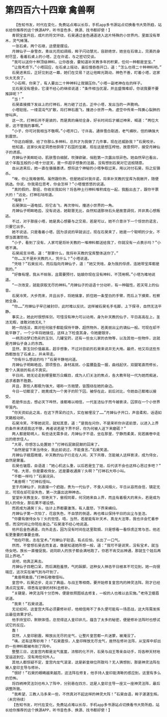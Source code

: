 # 第四百六十四章 禽兽啊
        【告知书友，时代在变化，免费站点难以长存，手机app多书源站点切换看书大势所趋，站长给你推荐的这个换源APP，听书音色多、换源、找书都好使！】
       青铜宝盒开启，成片的符文环绕，石昊通过金色通道进入这片特殊的小世界内，里面没有草木，灵气稀薄。
       一张石桌，两个石墩，这便是摆设。
       月婵仙子一身雪衣，青丝光亮如绸缎，眸子闪动慧光，容颜绝世，她坐在石墩上，完美的身材尽显，看着石桌上的小塔，正在许诺，与之密切交谈。
       “我可以送你十种顶级神料，让你吞食，要知道补天教多年的积累，任何一种都是至宝。”
       “让我考虑下。”小塔回应，在石桌上摇动，最后慢吞吞开口，道：“怎么也得二十种神料吧。”
       石昊进来后，正好见到这一幕，她们在交易？这让他眸光跳动，神色不善，盯着小塔，这家伙太无良了。
       “小石啊，你来了，有人要出二十种神料让我镇压你。”小塔一副老神在在的样子。
       见石昊没有理会，它漫不经心的继续说道：“条件相当优渥，并且盛情难却，你说我要不要推辞呢？”
       “当！”
       石昊直接摘下发丝上的打神石，用力砸了过去，正中小塔，发出当的一声脆响。
       小塔轻摇，一缕混沌气扩散，将打神石震飞，撞进小世界一角，虚空中传来一阵撕心裂肺的惨叫声。
       这一次，打神石并不是装的，而是真的痛彻全身，好长时间后才缓过神来，喊道：“两位大哥，这不管我的事啊。”
       “小子，你可对我相当不敬啊。”小塔开口，寸许高，通体雪白剔透，老气横秋，但的确强大到震世。
       “你这白眼狼，给了你那么多神料，总共才为我做了几件事，现在还威胁我？”石昊咬牙。
       他知道，这家伙肯定洞悉他获得了石国的宝藏，现在这是想压榨他，故意恫吓，接受月婵仙子的诱惑。
       月婵仙子美眸眨动，肌肤雪白细腻，吹弹欲破，俏脸第一次露出惊异色。她自然早已看出，这个羊脂玉般的小塔十分逆天，是一件超乎想象的法器，没有想到石昊对它这般随意。
       自从进来后，她一直在循循善诱，想将这个神秘的小塔争取过来，用以对付石昊，将之反镇杀。
       “唉，你让我难做啊。虽然跟你熟，但是她却对我许诺，将来补天教的宝库为我敞开，随便挑选。你说，你我易位思考，你会怎样？”小塔慢悠悠的说道。
       “真的假的，那妞，你收买我如何？将各种土行神料堆积成在一起，我豁出去了，跟你干票大的！”远处，打神石咕哝道。
       “喀嚓！”
       石昊弹出一道电弧，将它击飞，再次惨叫，撞进小世界的一角。
       月婵仙子明眸皓齿，没有说话，她聪慧无比，自然知道那块石头是故意调侃，并非真心想叛逃。
       不过，对于那座小塔，她是真心想要与之交易，若是可以，她不介意许下一个惊世的诺言，只要它出手。
       她不说话，只是看着小塔，因为该说的早就谈过，现在石昊来了，她是一个聪明的少女，不想当面激怒他。
       “小子，看到了没有，人家可是将补天教的一堆神料都送给我了，你就没有一点表示吗？”小塔不满。
       石昊闻言冷哂，道：“那算什么，我将补天教的宝库整体送你了。”
       “你……又不是补天教的人，凭什么？”小塔说道。
       “凭啥？”石昊反问，而后指向月婵仙子，道：“她又凭啥，身为我的俘虏，连她带宝库都是我的。”
       “好像有理，我从不赊账，且需要预付，姑娘你现在没有神料，不顶用啊。”小塔为难地说道。
       “一次改变，就能获取无尽的神料。”月婵仙子的话语十分动听，有一种磁性，若天穹上的仙音。
       石昊冷笑，大步而来，并且出手，将她擒拿，抓住她一条莹白的手臂，而后上下摸索，检察她全身。
       “你……”月婵仙子早已被封印，此时难以反抗，这样被石昊毛手毛脚，上下探寻，自然无法平静。
       事实上，她此时很想挥剑，可惜没有神力可以动用，身为补天教的仙子，平日高高在上，圣洁无暇，谁敢对她无礼？
       她一向恬淡，面对任何敌手都能保持平静，超然物外，若美丽出尘的谪仙一般。可现在却不能平静了，一个少年将她擒住，这样上下检查其身，令她磨银牙。
       一柄流动梦幻色彩的玉剑、几罐宝药，还有一些女儿家的衣物等，以及其他一些物件，这就是月婵仙子身上的东西。
       显然，那玉剑价值最高，超乎想象，不过对目前的石昊来说并无大用。最终，他又将这些东西都放在了石桌上，并未带走。
       “你有什么想说的吗？”石昊平静地问道。
       月婵仙子明眸皓齿，颈项雪白，身材高挑，小蛮腰盈盈一握，曲线起伏，双腿笔直而修长，整个人美丽的有点不真实。
       平日间，她无论走到哪里都万众瞩目，成为人们关注的焦点，各大教年轻一代为她而痴迷，追求者数不胜数。
       并且，那些人都极为强大，堪称一方翘楚，皆围绕在她的身边。
       今日一切都变了，她竟成为一个男子的阶下囚，被俘在此，前后对比，令她自己都难以接受。
       若是传出去，想必天下哗然，谁都难以相信，一代圣洁仙子而今被亵渎，囚禁在一个小世界牢笼内。
       “你天资如此之高，在这下界呆的过久，实在被埋没了……”月婵仙子开口，声音柔和，话语如天籁般动听。
       石昊冷笑，不等她说完，就知其意，道：“是我在问你，不是来听你许诺前景，以进入上界的条件来诱惑我远不够，再者说若是下界不好，你为何被人送下来磨砺？”
       两人都是聪明人，有些话无需多说，月婵仙子不语，坐在那里，宁静而柔美，宛若画卷中走出的绝世佳人。
       “大哥，你想怎么处置她？”打神石屁颠屁颠的回来了。
       “自然是留下来当侍女，我此前说过，不能食言。”石昊笑道。
       月婵仙子娥眉微蹙，补天教的仙子行走在人间，天下共尊，怎能被人这样亵渎，成为侍女，自然是蒙羞。
       石昊也皱眉，自语道：“她心机这么重，以后若是生了娃，后代该不会也这样心思过多吧？”
       “啥，大哥，你是要收侍女，还是要收通房丫头啊？”打神石大呼小叫。
       “不都一样吗？”石昊诧异。
       “禽兽啊！”打神石怪叫。
       至于月婵仙子，则直接一个趔趄，贵为一代仙子，不食人间烟火，平日从容而自信，镇定无比，可现在却花容失色，第一次露出这种神态。
       堂堂补天教圣女，惊艳天下，傲视同辈，何况她来自上界，而且有着极大的来头，若是成为别人的侍女，那后果不堪设想。
       而若成为通房丫头，估计上界都要激荡，有人震怒，下界来横扫。
       月婵仙子第一次怕了，花容失色，不自禁的倒退，再也难以保持平日的出尘与圣洁。
       “你要有做侍女与丫头的觉悟，唔，当然，若是能有补天术、真龙大法等，我也许会忙着参悟，而没时间让你陪在身边。”石昊漫不经心地说道。
       他开启金色通道，向外走去，因为没有时间在这里耽搁，只是想看一看俘虏正常与否。他还有更重要的事要去做。
       “他在吓我，志在宝术。”月婵仙子轻语，有点后怕，长出了一口气。
       然而，不曾想石昊去而复返，像是知道她所想一般，道：“我可不是说笑，没有宝术，就当侍女吧。族长一直催促我，说同龄人的孩子都会满地跑了。你若不肯交出神通，那就生个娃后再回上界吧。”
       说吧，他真正离去。
       月婵仙子目瞪口呆，而后满脸羞愤，气的跺脚，这种女人神态平日根本不可见到，她一向很端庄，这次实在被气到与吓到了。
       “禽兽啊禽兽。”打神石嗷嗷怪叫。
       皇宫中，石昊迈步，走出了典庙，与战王等相商，要开始修复皇宫内的神灵法阵。刚才已经清点完宝库，得悉有足够的材料去修补。
       “关键是，神灵法阵十分恐怖，便是依照图纸去修复，一般的人也难以去实施。”老侍卫蹙眉说道。
       “我来！”石昊说道。
       无论如何，这皇宫大阵必须要修补好，他相信用不了多久便可能有一场恶战，这大阵需发挥出最佳效果才好。
       他手持宝印，默默体悟，总觉得这人皇印非凡，蕴含了太多的秘密，便是修补法阵时也想试试它的反应。
       轰！
       突然，人皇印剧震，释放出无尽的龙气，让整片皇宫都一片迷蒙，被淹没了。
       “咦，还有这等妙用？！”石昊震惊，人皇印释放无尽龙气，居然在修补法阵，从宝库中却出的一些神料都被布到了阵中。
       整整三日，这皇宫内都是龙气氤氲，浓郁的化不开，石昊与战王等亲自动手，将各种天材地宝运送到位，没有用任何外人。
       其他人都惊疑不定，皇宫内龙气滚滚，这是新皇继位所致吗？无人猜想到，那是神灵法阵在被人皇印主导与修补。
       “很好！”石昊的眼睛越来越亮，这法阵在修复，他手持人皇印能清晰的感应到，这里有多么的恐怖。
       将四柄神灵法剑也布入了阵中，分别悬在四方，这是人皇印主导一座又一座神灵法阵，最后调整所致。
       “我希望，三教人马多来一些，不然真对不起这样的神灵大阵！”石昊自语，眸子湛湛生辉。（未完待续）
       【告知书友，时代在变化，免费站点难以长存，手机app多书源站点切换看书大势所趋，站长给你推荐的这个换源APP，听书音色多、换源、找书都好使！】